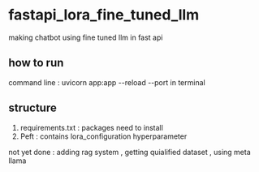 # fastapi_lora_fine_tuned_llm
making chatbot using fine tuned llm in fast api 

## how to run ##
command line : uvicorn app:app --reload --port <your port number> in terminal

## structure ##

1) requirements.txt : packages need to install
2) Peft : contains lora_configuration hyperparameter

not yet done : adding rag system , getting quialified dataset , using meta llama

